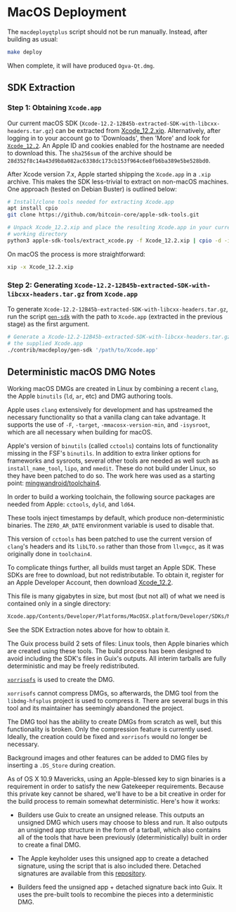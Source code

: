 # MacOS Deployment

The `macdeployqtplus` script should not be run manually. Instead, after building as usual:

```bash
make deploy
```

When complete, it will have produced `Ogva-Qt.dmg`.

## SDK Extraction

### Step 1: Obtaining `Xcode.app`

Our current macOS SDK
(`Xcode-12.2-12B45b-extracted-SDK-with-libcxx-headers.tar.gz`) can be
extracted from
[Xcode_12.2.xip](https://download.developer.apple.com/Developer_Tools/Xcode_12.2/Xcode_12.2.xip).
Alternatively, after logging in to your account go to 'Downloads', then 'More'
and look for [`Xcode_12.2`](https://download.developer.apple.com/Developer_Tools/Xcode_12.2/Xcode_12.2.xip).
An Apple ID and cookies enabled for the hostname are needed to download this.
The `sha256sum` of the archive should be `28d352f8c14a43d9b8a082ac6338dc173cb153f964c6e8fb6ba389e5be528bd0`.

After Xcode version 7.x, Apple started shipping the `Xcode.app` in a `.xip`
archive. This makes the SDK less-trivial to extract on non-macOS machines. One
approach (tested on Debian Buster) is outlined below:

```bash
# Install/clone tools needed for extracting Xcode.app
apt install cpio
git clone https://github.com/bitcoin-core/apple-sdk-tools.git

# Unpack Xcode_12.2.xip and place the resulting Xcode.app in your current
# working directory
python3 apple-sdk-tools/extract_xcode.py -f Xcode_12.2.xip | cpio -d -i
```

On macOS the process is more straightforward:

```bash
xip -x Xcode_12.2.xip
```

### Step 2: Generating `Xcode-12.2-12B45b-extracted-SDK-with-libcxx-headers.tar.gz` from `Xcode.app`

To generate `Xcode-12.2-12B45b-extracted-SDK-with-libcxx-headers.tar.gz`, run
the script [`gen-sdk`](./gen-sdk) with the path to `Xcode.app` (extracted in the
previous stage) as the first argument.

```bash
# Generate a Xcode-12.2-12B45b-extracted-SDK-with-libcxx-headers.tar.gz from
# the supplied Xcode.app
./contrib/macdeploy/gen-sdk '/path/to/Xcode.app'
```

## Deterministic macOS DMG Notes
Working macOS DMGs are created in Linux by combining a recent `clang`, the Apple
`binutils` (`ld`, `ar`, etc) and DMG authoring tools.

Apple uses `clang` extensively for development and has upstreamed the necessary
functionality so that a vanilla clang can take advantage. It supports the use of `-F`,
`-target`, `-mmacosx-version-min`, and `-isysroot`, which are all necessary when
building for macOS.

Apple's version of `binutils` (called `cctools`) contains lots of functionality missing in the
FSF's `binutils`. In addition to extra linker options for frameworks and sysroots, several
other tools are needed as well such as `install_name_tool`, `lipo`, and `nmedit`. These
do not build under Linux, so they have been patched to do so. The work here was used as
a starting point: [mingwandroid/toolchain4](https://github.com/mingwandroid/toolchain4).

In order to build a working toolchain, the following source packages are needed from
Apple: `cctools`, `dyld`, and `ld64`.

These tools inject timestamps by default, which produce non-deterministic binaries. The
`ZERO_AR_DATE` environment variable is used to disable that.

This version of `cctools` has been patched to use the current version of `clang`'s headers
and its `libLTO.so` rather than those from `llvmgcc`, as it was originally done in `toolchain4`.

To complicate things further, all builds must target an Apple SDK. These SDKs are free to
download, but not redistributable. To obtain it, register for an Apple Developer Account,
then download [Xcode_12.2](https://download.developer.apple.com/Developer_Tools/Xcode_12.2/Xcode_12.2.xip).

This file is many gigabytes in size, but most (but not all) of what we need is
contained only in a single directory:

```bash
Xcode.app/Contents/Developer/Platforms/MacOSX.platform/Developer/SDKs/MacOSX.sdk
```

See the SDK Extraction notes above for how to obtain it.

The Guix process build 2 sets of files: Linux tools, then Apple binaries which are
created using these tools. The build process has been designed to avoid including the
SDK's files in Guix's outputs. All interim tarballs are fully deterministic and may be freely
redistributed.

[`xorrisofs`](https://www.gnu.org/software/xorriso/) is used to create the DMG.

`xorrisofs` cannot compress DMGs, so afterwards, the DMG tool from the
`libdmg-hfsplus` project is used to compress it. There are several bugs in this
tool and its maintainer has seemingly abandoned the project.

The DMG tool has the ability to create DMGs from scratch as well, but this functionality is
broken. Only the compression feature is currently used. Ideally, the creation could be fixed
and `xorrisofs` would no longer be necessary.

Background images and other features can be added to DMG files by inserting a
`.DS_Store` during creation.

As of OS X 10.9 Mavericks, using an Apple-blessed key to sign binaries is a requirement in
order to satisfy the new Gatekeeper requirements. Because this private key cannot be
shared, we'll have to be a bit creative in order for the build process to remain somewhat
deterministic. Here's how it works:

- Builders use Guix to create an unsigned release. This outputs an unsigned DMG which
  users may choose to bless and run. It also outputs an unsigned app structure in the form
  of a tarball, which also contains all of the tools that have been previously (deterministically)
  built in order to create a final DMG.
- The Apple keyholder uses this unsigned app to create a detached signature, using the
  script that is also included there. Detached signatures are available from this [repository](https://github.com/dashpay/dash-detached-sigs).

- Builders feed the unsigned app + detached signature back into Guix. It uses the
  pre-built tools to recombine the pieces into a deterministic DMG.
